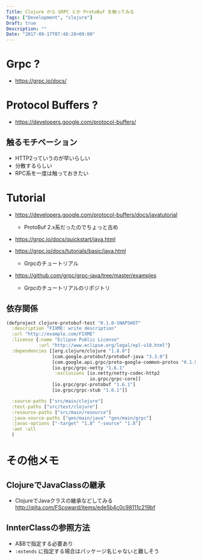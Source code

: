```yaml
---
Title: Clojure から GRPC とか ProtoBuf を触ってみる
Tags: ["Development", "clojure"]
Draft: true
Description: ""
Date: "2017-09-17T07:48:28+09:00"
---
```


# Grpc ?

- https://grpc.io/docs/

# Protocol Buffers ?

- https://developers.google.com/protocol-buffers/

## 触るモチベーション

- HTTP2っていうのが早いらしい
- 分散するらしい
- RPC系を一度は触っておきたい

# Tutorial

- https://developers.google.com/protocol-buffers/docs/javatutorial

  - ProtoBuf 2.x系だったのでちょっと古め

- https://grpc.io/docs/quickstart/java.html
- https://grpc.io/docs/tutorials/basic/java.html

  - Grpcのチュートリアル

- https://github.com/grpc/grpc-java/tree/master/examples

  - Grpcのチュートリアルのリポジトリ

## 依存関係

```clojure
(defproject clojure-protobuf-test "0.1.0-SNAPSHOT"
  :description "FIXME: write description"
  :url "http://example.com/FIXME"
  :license {:name "Eclipse Public License"
            :url "http://www.eclipse.org/legal/epl-v10.html"}
  :dependencies [[org.clojure/clojure "1.8.0"]
                 [com.google.protobuf/protobuf-java "3.3.0"]
                 [com.google.api.grpc/proto-google-common-protos "0.1.9"]
                 [io.grpc/grpc-netty "1.6.1"
                  :exclusions [io.netty/netty-codec-http2
                               io.grpc/grpc-core]]
                 [io.grpc/grpc-protobuf "1.6.1"]
                 [io.grpc/grpc-stub "1.6.1"]]

  :source-paths ["src/main/clojure"]
  :test-paths ["src/test/clojure"]
  :resource-paths ["src/main/resource"]
  :java-source-paths ["gen/main/java" "gen/main/grpc"]
  :javac-options ["-target" "1.8" "-source" "1.8"]
  :aot :all
  )
```


# その他メモ

## ClojureでJavaClassの継承

- ClojureでJavaクラスの継承などしてみる
  http://qiita.com/FScoward/items/ede5b4c0c98111c219bf

## InnterClassの参照方法

- A$Bで指定する必要あり
- `:extends` に指定する場合はパッケージ名じゃないと難しそう
